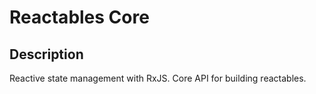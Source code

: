 # Reactables Core

## Description

Reactive state management with RxJS. Core API for building reactables.
